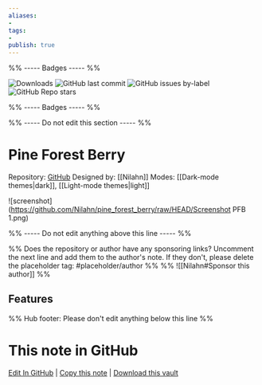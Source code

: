 ```yaml
---
aliases:
- 
tags: 
- 
publish: true
---
```


%% ----- Badges ----- %%

![Downloads](https://img.shields.io/badge/downloads-16264-573E7A?style=for-the-badge&logo=)
![GitHub last commit](https://img.shields.io/github/last-commit/Nilahn/pine_forest_berry?color=573E7A&label=last%20update&logo=github&style=for-the-badge)
![GitHub issues by-label](https://img.shields.io/github/issues/Nilahn/pine_forest_berry/help%20wanted?color=573E7A&logo=github&style=for-the-badge) 
![GitHub Repo stars](https://img.shields.io/github/stars/Nilahn/pine_forest_berry?color=573E7A&logo=github&style=for-the-badge)

%% ----- Badges ----- %%

%% ----- Do not edit this section ----- %%

# Pine Forest Berry

Repository: [GitHub](https://github.com/Nilahn/pine_forest_berry)
Designed by: [[Nilahn]]
Modes: [[Dark-mode themes|dark]], [[Light-mode themes|light]]



![screenshot](https://github.com/Nilahn/pine_forest_berry/raw/HEAD/Screenshot PFB 1.png)

%% ----- Do not edit anything above this line ----- %% 

%% Does the repository or author have any sponsoring links? Uncomment the next line and add them to the author's note. If they don't, please delete the placeholder tag: #placeholder/author %%
%% ![[Nilahn#Sponsor this author]] %%


## Features



%% Hub footer: Please don't edit anything below this line %%

# This note in GitHub

<span class="git-footer">[Edit In GitHub](https://github.dev/obsidian-community/obsidian-hub/blob/main/02%20-%20Community%20Expansions/02.05%20All%20Community%20Expansions/Themes/Pine%20Forest%20Berry.md "git-hub-edit-note") | [Copy this note](https://raw.githubusercontent.com/obsidian-community/obsidian-hub/main/02%20-%20Community%20Expansions/02.05%20All%20Community%20Expansions/Themes/Pine%20Forest%20Berry.md "git-hub-copy-note") | [Download this vault](https://github.com/obsidian-community/obsidian-hub/archive/refs/heads/main.zip "git-hub-download-vault") </span>
